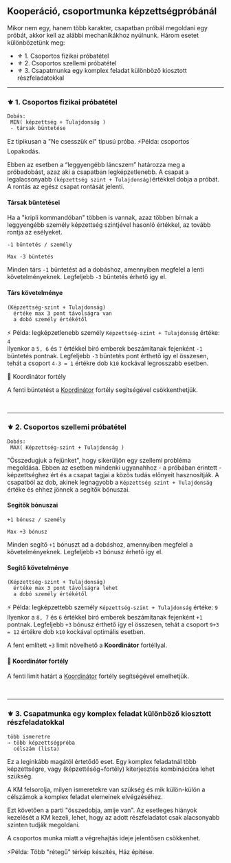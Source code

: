 ## Kooperáció, csoportmunka képzettségpróbánál

Mikor nem egy, hanem több karakter, csapatban próbál megoldani egy próbát, akkor kell az alábbi mechanikákhoz nyúlnunk. Három esetet különbözetünk meg: 

- ⚜️ 1. Csoportos fizikai próbatétel
- ⚜️ 2. Csoportos szellemi próbatétel
- ⚜️ 3. Csapatmunka egy komplex feladat különböző kiosztott részfeladatokkal

---
### ⚜️ 1. Csoportos fizikai próbatétel

```
Dobás:
 MIN( képzettség + Tulajdonság )
 - társak büntetése
```

Ez tipikusan a "Ne csesszük el" típusú próba. ⚡Példa: csoportos Lopakodás.

Ebben az esetben a “leggyengébb láncszem” határozza meg a próbadobást, azaz aki a csapatban legképzetlenebb. A csapat a legalacsonyabb `(képzettség szint + Tulajdonság)`értékkel dobja a próbát. A rontás az egész csapat rontását jelenti.

#### Társak büntetései

Ha a "kripli kommandóban" többen is vannak, azaz többen bírnak a leggyengébb személy képzettség szintjével hasonló értékkel, az tovább rontja az esélyeket.

```
-1 büntetés / személy

Max -3 büntetés
```

Minden társ `-1` büntetést ad a dobáshoz, amennyiben megfelel a lenti követelményeknek. Legfeljebb `-3` büntetés érhető így el.

#### Társ követelménye

```
(Képzettség-szint + Tulajdonság)
  értéke max 3 pont távolságra van
  a dobó személy értékétől
```

⚡ Példa: legképzetlenebb személy `Képzettség-szint + Tulajdonság` értéke: `4`\
Ilyenkor a `5, 6` és `7` értékkel bíró emberek beszámítanak fejenként `-1` büntetés pontnak. Legfeljebb `-3` büntetés pont érthető így el összesen, tehát a csoport `4-3 = 1` értékre dob `k10` kockával legrosszabb esetben.

🔆 Koordinátor fortély

A fenti büntetést a [Koordinátor](fortelyok.altalanos/koordinator.md) fortély segítségével csökkenthetjük.

<br />

---
### ⚜️ 2. Csoportos szellemi próbatétel

```
Dobás:
 MAX( Képzettség-szint + Tulajdonság )
```

"Összedugjuk a fejünket", hogy sikerüljön egy szellemi probléma megoldása. Ebben az esetben mindenki ugyanahhoz - a próbában érintett - képzettséghez ért és a csapat tagjai a közös tudás előnyeit hasznosítják. A csapatból az dob, akinek legnagyobb a `Képzettség szint + Tulajdonság` értéke és ehhez jönnek a segítők bónuszai.

#### Segítők bónuszai

```
+1 bónusz / személy

Max +3 bónusz
```

Minden segítő `+1` bónuszt ad a dobáshoz, amennyiben megfelel a követelményeknek. Legfeljebb `+3` bónusz érhető így el.

#### Segítő követelménye

```
(Képzettség-szint + Tulajdonság)
  értéke max 3 pont távolságra lehet
  a dobó személy értékétől
```

⚡ Példa: legképzettebb személy `Képzettség-szint + Tulajdonság` értéke: `9`\
Ilyenkor a `8, 7` és `6` értékkel bíró emberek beszámítanak fejenként `+1` pontnak. Legfeljebb `+3` bónusz érthető így el összesen, tehát a csoport `9+3 = 12` értékre dob `k10` kockával optimális esetben.

A fent említett `+3` limit növelhető a **Koordinátor** fortéllyal.

#### 🔆 Koordinátor fortély

A fenti limit határt a [Koordinátor](fortelyok.altalanos/koordinator.md) fortély segítségével emelhetjük.

<br />

---
### ⚜️ 3. Csapatmunka egy komplex feladat különböző kiosztott részfeladatokkal

```
több ismeretre
→ több képzettségpróba
  célszám (lista) 
```

Ez a leginkább magától értetődő eset. Egy komplex feladatnál több képzettségre, vagy (képzettéség+fortély) kiterjesztés kombinációra lehet szükség.

A KM felsorolja, milyen ismeretekre van szükség és mik külön-külön a célszámok a komplex feladat elemeinek elvégzéséhez.

Ezt követően a parti "összedobja, amije van". Az esetleges hiányok kezelését a KM kezeli, lehet, hogy az adott részfeladatot csak alacsonyabb szinten tudják megoldani.

A csoportos munka miatt a végrehajtás ideje jelentősen csökkenhet.

⚡Példa: Több "rétegű" térkép készítés, Ház építése.
